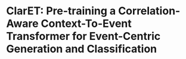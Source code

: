 # ClarET: Pre-training a Correlation-Aware Context-To-Event Transformer for Event-Centric Generation and Classification
